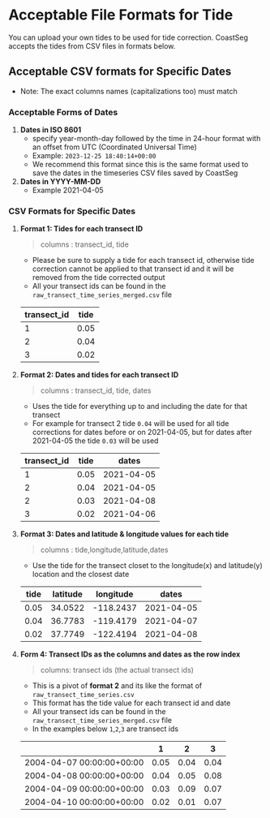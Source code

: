 # Acceptable File Formats for Tide

You can upload your own tides to be used for tide correction. CoastSeg accepts the tides from CSV files in formats below.


## Acceptable CSV formats for Specific Dates

- Note: The exact columns names (capitalizations too) must match

### Acceptable Forms of Dates

1. **Dates in ISO 8601**
      - specify year-month-day followed by the time in 24-hour format with an offset from UTC (Coordinated Universal Time)
      - Example: `2023-12-25 18:40:14+00:00`
      - We recommend this format since this is the same format used to save the dates in the timeseries CSV files saved by CoastSeg
2. **Dates in YYYY-MM-DD**
      - Example 2021-04-05

### CSV Formats for Specific Dates

1. **Format 1: Tides for each transect ID**

      > columns : transect_id, tide

      - Please be sure to supply a tide for each transect id, otherwise tide correction cannot be applied to that transect id and it will be removed from the tide corrected output
      - All your transect ids can be found in the `raw_transect_time_series_merged.csv`  file

      | transect_id| tide |
      | --------   | ------|
      | 1          | 0.05  |
      | 2          | 0.04  |
      | 3          | 0.02  |

2. **Format 2: Dates and tides for each transect ID**

      > columns : transect_id, tide, dates

      - Uses the tide for everything up to and including the date for that transect
      - For example for transect 2 tide `0.04` will be used for all tide corrections for dates before or on 2021-04-05, but for dates after 2021-04-05 the tide `0.03` will be used

      | transect_id | tide | dates       |
      |-------------|-------|------------|
      | 1           | 0.05  | 2021-04-05 |
      | 2           | 0.04  | 2021-04-05 |
      | 2           | 0.03  | 2021-04-08 |
      | 3           | 0.02  | 2021-04-06 |

3. **Format 3: Dates and latitude & longitude values for each tide**

      > columns : tide,longitude,latitude,dates

      - Use the tide for the transect closet to the longitude(x) and latitude(y) location and the closest date

      | tide | latitude  |  longitude | dates |
      |-------|---------|----------|----------|
      | 0.05  | 34.0522 | -118.2437|2021-04-05|
      | 0.04  | 36.7783 | -119.4179|2021-04-07|
      | 0.02  | 37.7749 | -122.4194|2021-04-08|

4. **Form 4: Transect IDs as the columns and dates as the row index**

      > columns: transect ids (the actual transect ids)

      - This is a pivot of **format 2** and its like the format of `raw_transect_time_series.csv`
      - This format has the tide value for each transect id and date
      - All your transect ids can be found in the `raw_transect_time_series_merged.csv`  file
      - In the examples below `1`,`2`,`3` are transect ids

      |  | 1 |2 | 3 |
      | -------- | ------- | ---------| ---------|
      | 2004-04-07 00:00:00+00:00          |  0.05                   | 0.04     | 0.04     |
      |2004-04-08 00:00:00+00:00       | 0.04       |0.05      | 0.08     |
      | 2004-04-09 00:00:00+00:00      | 0.03     |0.09    |0.07   |
      | 2004-04-10 00:00:00+00:00     | 0.02   |  0.01  | 0.07      |